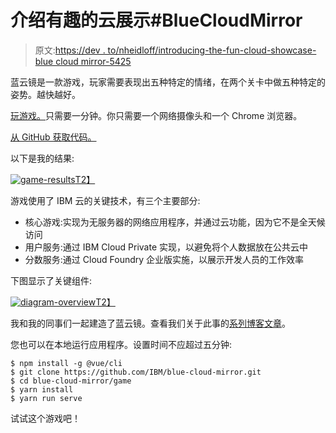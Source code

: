 # 介绍有趣的云展示#BlueCloudMirror

> 原文:[https://dev . to/nheidloff/introducing-the-fun-cloud-showcase-blue cloud mirror-5425](https://dev.to/nheidloff/introducing-the-fun-cloud-showcase-bluecloudmirror-5425)

蓝云镜是一款游戏，玩家需要表现出五种特定的情绪，在两个关卡中做五种特定的姿势。越快越好。

[玩游戏。](https://blue-cloud-mirror.mybluemix.net/emotions)只需要一分钟。你只需要一个网络摄像头和一个 Chrome 浏览器。

[从 GitHub 获取代码。](https://github.com/ibm/blue-cloud-mirror)

以下是我的结果:

[![game-results](../Images/43812f3b88c2ec43a3fb02d011d9484c.png)T2】](https://thepracticaldev.s3.amazonaws.com/i/4x1pkckl44aq5bq19zmw.png)

游戏使用了 IBM 云的关键技术，有三个主要部分:

*   核心游戏:实现为无服务器的网络应用程序，并通过云功能，因为它不是全天候访问
*   用户服务:通过 IBM Cloud Private 实现，以避免将个人数据放在公共云中
*   分数服务:通过 Cloud Foundry 企业版实施，以展示开发人员的工作效率

下图显示了关键组件:

[![diagram-overview](../Images/7781dcd9b80b555f0c9d18fab88f813c.png)T2】](https://thepracticaldev.s3.amazonaws.com/i/toex6teumglq85958xbq.png)

我和我的同事们一起建造了蓝云镜。查看我们关于此事的[系列博客文章](https://github.com/ibm/blue-cloud-mirror#documentation-and-articles)。

您也可以在本地运行应用程序。设置时间不应超过五分钟:

```
$ npm install -g @vue/cli
$ git clone https://github.com/IBM/blue-cloud-mirror.git
$ cd blue-cloud-mirror/game
$ yarn install
$ yarn run serve 
```

试试这个游戏吧！